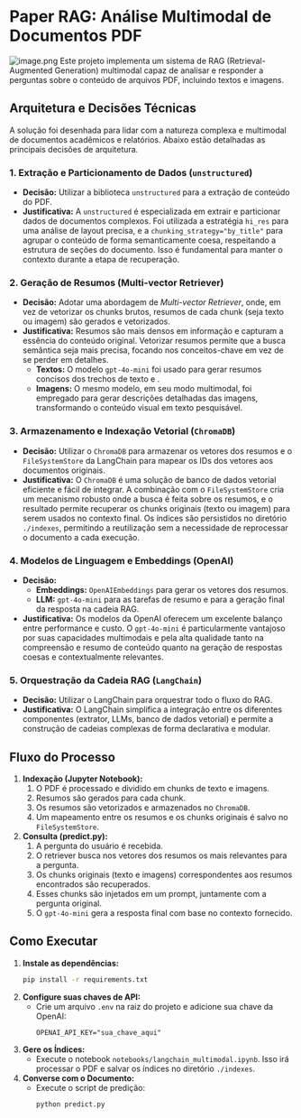 # Paper RAG: Análise Multimodal de Documentos PDF
![image.png](attachment:image.png)
Este projeto implementa um sistema de RAG (Retrieval-Augmented Generation) multimodal capaz de analisar e responder a perguntas sobre o conteúdo de arquivos PDF, incluindo textos e imagens.

## Arquitetura e Decisões Técnicas

A solução foi desenhada para lidar com a natureza complexa e multimodal de documentos acadêmicos e relatórios. Abaixo estão detalhadas as principais decisões de arquitetura.

### 1. Extração e Particionamento de Dados (`unstructured`)

- **Decisão:** Utilizar a biblioteca `unstructured` para a extração de conteúdo do PDF.
- **Justificativa:** A `unstructured` é especializada em extrair e particionar dados de documentos complexos. Foi utilizada a estratégia `hi_res` para uma análise de layout precisa, e a `chunking_strategy="by_title"` para agrupar o conteúdo de forma semanticamente coesa, respeitando a estrutura de seções do documento. Isso é fundamental para manter o contexto durante a etapa de recuperação.

### 2. Geração de Resumos (Multi-vector Retriever)

- **Decisão:** Adotar uma abordagem de *Multi-vector Retriever*, onde, em vez de vetorizar os chunks brutos, resumos de cada chunk (seja texto ou imagem) são gerados e vetorizados.
- **Justificativa:** Resumos são mais densos em informação e capturam a essência do conteúdo original. Vetorizar resumos permite que a busca semântica seja mais precisa, focando nos conceitos-chave em vez de se perder em detalhes.
    - **Textos:** O modelo `gpt-4o-mini` foi usado para gerar resumos concisos dos trechos de texto e .
    - **Imagens:** O mesmo modelo, em seu modo multimodal, foi empregado para gerar descrições detalhadas das imagens, transformando o conteúdo visual em texto pesquisável.

### 3. Armazenamento e Indexação Vetorial (`ChromaDB`)

- **Decisão:** Utilizar o `ChromaDB` para armazenar os vetores dos resumos e o `FileSystemStore` da LangChain para mapear os IDs dos vetores aos documentos originais.
- **Justificativa:** O `ChromaDB` é uma solução de banco de dados vetorial eficiente e fácil de integrar. A combinação com o `FileSystemStore` cria um mecanismo robusto onde a busca é feita sobre os resumos, e o resultado permite recuperar os chunks originais (texto ou imagem) para serem usados no contexto final. Os índices são persistidos no diretório `./indexes`, permitindo a reutilização sem a necessidade de reprocessar o documento a cada execução.

### 4. Modelos de Linguagem e Embeddings (OpenAI)

- **Decisão:**
    - **Embeddings:** `OpenAIEmbeddings` para gerar os vetores dos resumos.
    - **LLM:** `gpt-4o-mini` para as tarefas de resumo e para a geração final da resposta na cadeia RAG.
- **Justificativa:** Os modelos da OpenAI oferecem um excelente balanço entre performance e custo. O `gpt-4o-mini` é particularmente vantajoso por suas capacidades multimodais e pela alta qualidade tanto na compreensão e resumo de conteúdo quanto na geração de respostas coesas e contextualmente relevantes.

### 5. Orquestração da Cadeia RAG (`LangChain`)

- **Decisão:** Utilizar o LangChain para orquestrar todo o fluxo do RAG.
- **Justificativa:** O LangChain simplifica a integração entre os diferentes componentes (extrator, LLMs, banco de dados vetorial) e permite a construção de cadeias complexas de forma declarativa e modular.

## Fluxo do Processo

1.  **Indexação (Jupyter Notebook):**
    1.  O PDF é processado e dividido em chunks de texto e imagens.
    2.  Resumos são gerados para cada chunk.
    3.  Os resumos são vetorizados e armazenados no `ChromaDB`.
    4.  Um mapeamento entre os resumos e os chunks originais é salvo no `FileSystemStore`.
2.  **Consulta (predict.py):**
    1.  A pergunta do usuário é recebida.
    2.  O retriever busca nos vetores dos resumos os mais relevantes para a pergunta.
    3.  Os chunks originais (texto e imagens) correspondentes aos resumos encontrados são recuperados.
    4.  Esses chunks são injetados em um prompt, juntamente com a pergunta original.
    5.  O `gpt-4o-mini` gera a resposta final com base no contexto fornecido.

## Como Executar

1.  **Instale as dependências:**
    ```bash
    pip install -r requirements.txt
    ```
2.  **Configure suas chaves de API:**
    - Crie um arquivo `.env` na raiz do projeto e adicione sua chave da OpenAI:
      ```
      OPENAI_API_KEY="sua_chave_aqui"
      ```
3.  **Gere os Índices:**
    - Execute o notebook `notebooks/langchain_multimodal.ipynb`. Isso irá processar o PDF e salvar os índices no diretório `./indexes`.
4.  **Converse com o Documento:**
    - Execute o script de predição:
      ```bash
      python predict.py
      ```